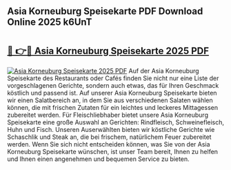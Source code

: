 ## Asia Korneuburg Speisekarte PDF Download Online 2025 k6UnT

# <h2><a href="http://gc70qqx.nevu.top/?p=Asia+Korneuburg+Speisekarte">🔗 👉🔴 Asia Korneuburg Speisekarte 2025 PDF</a></h2>

[![Asia Korneuburg Speisekarte 2025 PDF](https://i.imgur.com/dBaPXMq.png)](http://gc70qqx.nevu.top/?p=Asia+Korneuburg+Speisekarte)
Auf der Asia Korneuburg Speisekarte des Restaurants oder Cafés finden Sie nicht nur eine Liste der vorgeschlagenen Gerichte, sondern auch etwas, das für Ihren Geschmack köstlich und passend ist. Auf unserer Asia Korneuburg Speisekarte bieten wir einen Salatbereich an, in dem Sie aus verschiedenen Salaten wählen können, die mit frischen Zutaten für ein leichtes und leckeres Mittagessen zubereitet werden. Für Fleischliebhaber bietet unsere Asia Korneuburg Speisekarte eine große Auswahl an Gerichten: Rindfleisch, Schweinefleisch, Huhn und Fisch. Unseren Auserwählten bieten wir köstliche Gerichte wie Schaschlik und Steak an, die bei frischem, natürlichem Feuer zubereitet werden. Wenn Sie sich nicht entscheiden können, was Sie von der Asia Korneuburg Speisekarte wünschen, ist unser Team bereit, Ihnen zu helfen und Ihnen einen angenehmen und bequemen Service zu bieten.
